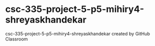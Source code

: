 # csc-335-project-5-p5-mihiry4-shreyaskhandekar
csc-335-project-5-p5-mihiry4-shreyaskhandekar created by GitHub Classroom
